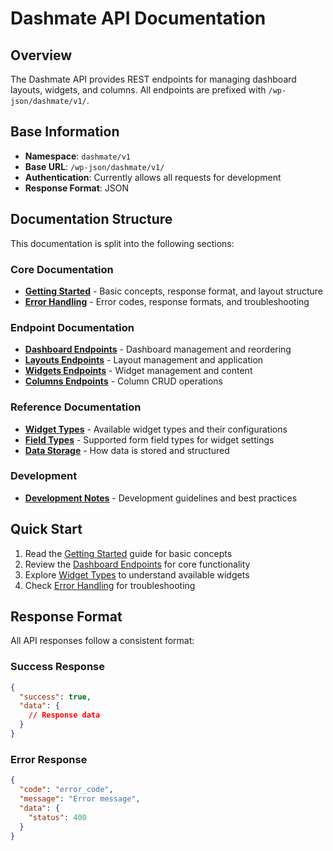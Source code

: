 # Dashmate API Documentation

## Overview

The Dashmate API provides REST endpoints for managing dashboard layouts, widgets, and columns. All endpoints are prefixed with `/wp-json/dashmate/v1/`.

## Base Information

- **Namespace**: `dashmate/v1`
- **Base URL**: `/wp-json/dashmate/v1/`
- **Authentication**: Currently allows all requests for development
- **Response Format**: JSON

## Documentation Structure

This documentation is split into the following sections:

### Core Documentation
- **[Getting Started](./getting-started.md)** - Basic concepts, response format, and layout structure
- **[Error Handling](./error-handling.md)** - Error codes, response formats, and troubleshooting

### Endpoint Documentation
- **[Dashboard Endpoints](./endpoints/dashboard.md)** - Dashboard management and reordering
- **[Layouts Endpoints](./endpoints/layouts.md)** - Layout management and application
- **[Widgets Endpoints](./endpoints/widgets.md)** - Widget management and content
- **[Columns Endpoints](./endpoints/columns.md)** - Column CRUD operations

### Reference Documentation
- **[Widget Types](./reference/widget-types.md)** - Available widget types and their configurations
- **[Field Types](./reference/field-types.md)** - Supported form field types for widget settings
- **[Data Storage](./reference/data-storage.md)** - How data is stored and structured

### Development
- **[Development Notes](./development.md)** - Development guidelines and best practices

## Quick Start

1. Read the [Getting Started](./getting-started.md) guide for basic concepts
2. Review the [Dashboard Endpoints](./endpoints/dashboard.md) for core functionality
3. Explore [Widget Types](./reference/widget-types.md) to understand available widgets
4. Check [Error Handling](./error-handling.md) for troubleshooting

## Response Format

All API responses follow a consistent format:

### Success Response
```json
{
  "success": true,
  "data": {
    // Response data
  }
}
```

### Error Response
```json
{
  "code": "error_code",
  "message": "Error message",
  "data": {
    "status": 400
  }
}
```
